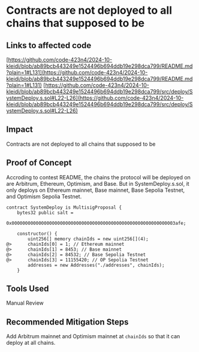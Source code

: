 # Contracts are not deployed to all chains that supposed to be

## Links to affected code

[https://github.com/code-423n4/2024-10-kleidi/blob/ab89bcb443249e1524496b694ddb19e298dca799/README.md?plain=1#L131](https://github.com/code-423n4/2024-10-kleidi/blob/ab89bcb443249e1524496b694ddb19e298dca799/README.md?plain=1#L131)
[https://github.com/code-423n4/2024-10-kleidi/blob/ab89bcb443249e1524496b694ddb19e298dca799/src/deploy/SystemDeploy.s.sol#L22-L26](https://github.com/code-423n4/2024-10-kleidi/blob/ab89bcb443249e1524496b694ddb19e298dca799/src/deploy/SystemDeploy.s.sol#L22-L26)

## Impact

Contracts are not deployed to all chains that supposed to be

## Proof of Concept

Accroding to contest README, the chains the protocol will be deployed on are Arbitrum, Ethereum, Optimism, and Base. But in SystemDeploy.s.sol, it only deploys on Ethereum mainnet, Base mainnet, Base Sepolia Testnet, and Optimism Sepolia Testnet.

```solidity
contract SystemDeploy is MultisigProposal {
    bytes32 public salt =
        0x0000000000000000000000000000000000000000000000000000000000003afe;

    constructor() {
        uint256[] memory chainIds = new uint256[](4);
@>      chainIds[0] = 1; // Ethereum mainnet 
@>      chainIds[1] = 8453; // Base mainnet
@>      chainIds[2] = 84532; // Base Sepolia Testnet
@>      chainIds[3] = 11155420; // OP Sepolia Testnet
        addresses = new Addresses("./addresses", chainIds);
    }
```

## Tools Used

Manual Review

## Recommended Mitigation Steps

Add Arbitrum mainnet and Optimism mainnet at `chainIds` so that it can deploy at all chains.